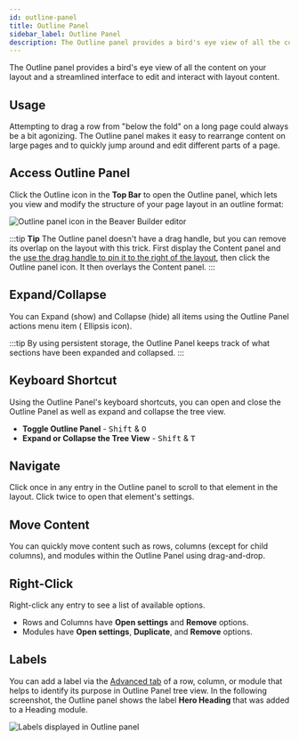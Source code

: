```yaml
---
id: outline-panel
title: Outline Panel
sidebar_label: Outline Panel
description: The Outline panel provides a bird's eye view of all the content on your layout and a streamlined interface to edit and interact with layout content.
---
```


The Outline panel provides a bird's eye view of all the content on your layout and a streamlined interface to edit and interact with layout content.

## Usage

Attempting to drag a row from "below the fold" on a long page could always be a bit agonizing. The Outline panel makes it easy to rearrange content on large pages and to quickly jump around and edit different parts of a page.

## Access Outline Panel

Click the Outline icon in the **Top Bar** to open the Outline panel, which lets you view and modify the structure of your page layout in an outline format:

![Outline panel icon in the Beaver Builder editor](/img/beaver-builder/user-interface--outline-panel--1.jpg)

:::tip **Tip**
The Outline panel doesn't have a drag handle, but you can remove its overlap on the layout with this trick. First display the Content panel and the [use the drag handle to pin it to the right of the layout](/beaver-builder/getting-started/bb-editor-basics/user-interface.md#8-drag-handle), then click the Outline panel icon. It then overlays the Content panel.
:::

## Expand/Collapse

You can Expand (show) and Collapse (hide) all items using the Outline Panel actions menu item (<i className="fas fa-ellipsis-h"></i> Ellipsis icon).

:::tip
By using persistent storage, the Outline Panel keeps track of what sections have been expanded and collapsed.
:::

## Keyboard Shortcut

Using the Outline Panel's keyboard shortcuts, you can open and close the Outline Panel as well as expand and collapse the tree view.

* **Toggle Outline Panel** - <kbd>Shift</kbd> & <kbd>O</kbd>
* **Expand or Collapse the Tree View** - <kbd>Shift</kbd> & <kbd>T</kbd>

## Navigate

Click once in any entry in the Outline panel to scroll to that element in the layout. Click twice to open that element's settings.

## Move Content

You can quickly move content such as rows, columns (except for child columns), and modules within the Outline Panel using drag-and-drop.

## Right-Click

Right-click any entry to see a list of available options.

* Rows and Columns have **Open settings** and **Remove** options.
* Modules have **Open settings**, **Duplicate**, and **Remove** options.

## Labels

You can add a label via the [Advanced tab](/beaver-builder/layouts/advanced-tab/html-element.md) of a row, column, or module that helps to identify its purpose in Outline Panel tree view. In the following screenshot, the Outline panel shows the label **Hero Heading** that was added to a Heading module.

![Labels displayed in Outline panel](/img/beaver-builder/user-interface--outline-panel--2.jpg)
